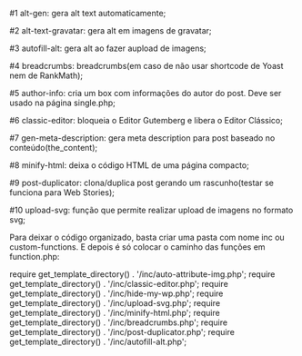 
#1 alt-gen: gera alt text automaticamente;


#2 alt-text-gravatar: gera alt em imagens de gravatar;


#3 autofill-alt: gera alt ao fazer aupload de imagens;


#4 breadcrumbs: breadcrumbs(em caso de não usar shortcode de Yoast nem de RankMath);


#5 author-info: cria um box com informações do autor do post. Deve ser usado na página single.php;


#6 classic-editor: bloqueia o Editor Gutemberg e libera o Editor Clássico;


#7 gen-meta-description: gera meta description para post baseado no conteúdo(the_content);


#8 minify-html: deixa o código HTML de uma página compacto;

#9 post-duplicator: clona/duplica post gerando um rascunho(testar se funciona para Web Stories);

#10 upload-svg: função que permite realizar  upload de imagens no formato svg;


Para deixar o código organizado, basta criar uma pasta com nome inc ou custom-functions. E depois é só colocar o caminho das funções em function.php:


require get_template_directory() . '/inc/auto-attribute-img.php';
require get_template_directory() . '/inc/classic-editor.php';
require get_template_directory() . '/inc/hide-my-wp.php';
require get_template_directory() . '/inc/upload-svg.php';
require get_template_directory() . '/inc/minify-html.php';
require get_template_directory() . '/inc/breadcrumbs.php';
require get_template_directory() . '/inc/post-duplicator.php';
require get_template_directory() . '/inc/autofill-alt.php';